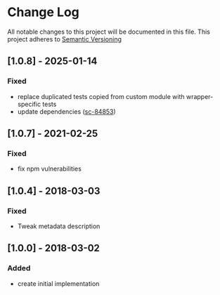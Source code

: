 # Change Log
All notable changes to this project will be documented in this file.
This project adheres to [Semantic Versioning](http://semver.org)

## [1.0.8] - 2025-01-14
### Fixed
- replace duplicated tests copied from custom module with wrapper-specific tests
- update dependencies ([sc-84853](https://app.shortcut.com/active-prospect/story/84853/fix-broken-tests-in-dependencies))

## [1.0.7] - 2021-02-25
### Fixed
- fix npm vulnerabilities

## [1.0.4] - 2018-03-03
### Fixed
- Tweak metadata description

## [1.0.0] - 2018-03-02
### Added
- create initial implementation
